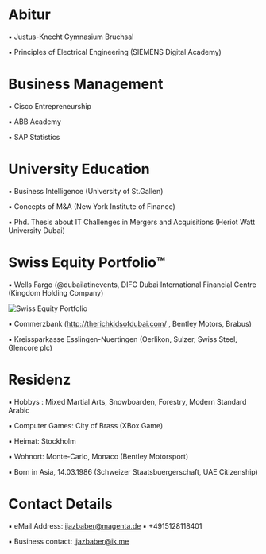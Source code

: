 # Abitur

▪︎ Justus-Knecht Gymnasium Bruchsal

▪︎ Principles of Electrical Engineering (SIEMENS Digital Academy)

# Business Management

▪︎ Cisco Entrepreneurship

▪︎ ABB Academy

▪︎ SAP Statistics 

# University Education 

▪︎ Business Intelligence (University of St.Gallen)

▪︎ Concepts of M&A (New York Institute of Finance)

▪︎ Phd. Thesis about IT Challenges in Mergers and Acquisitions (Heriot Watt University Dubai)

# Swiss Equity Portfolio™️

▪︎ Wells Fargo (@dubailatinevents, DIFC Dubai International Financial Centre (Kingdom Holding Company)

![Swiss Equity Portfolio](https://user-images.githubusercontent.com/95079463/160344274-85d86ad3-b3f5-4852-836c-09f5bb1e9170.png)

▪︎ Commerzbank (http://therichkidsofdubai.com/ , Bentley Motors, Brabus) 

▪︎ Kreissparkasse Esslingen-Nuertingen (Oerlikon, Sulzer, Swiss Steel, Glencore plc)

# Residenz 

▪︎ Hobbys : Mixed Martial Arts, Snowboarden, Forestry, Modern Standard Arabic

▪︎ Computer Games: City of Brass (XBox Game)

▪︎ Heimat: Stockholm

▪︎ Wohnort: Monte-Carlo, Monaco (Bentley Motorsport)

▪︎ Born in Asia, 14.03.1986  (Schweizer Staatsbuergerschaft, UAE Citizenship)

# Contact Details 

▪︎ eMail Address: ijazbaber@magenta.de ▪︎ +4915128118401 

▪︎ Business contact: ijazbaber@ik.me

